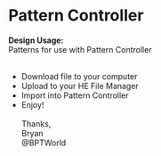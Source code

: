 # Pattern Controller
<b>Design Usage:</b><br>
Patterns for use with Pattern Controller<br><br>
- Download file to your computer
- Upload to your HE File Manager
- Import into Pattern Controller
- Enjoy!
<br><br>
Thanks,<br>
Bryan<br>
@BPTWorld
